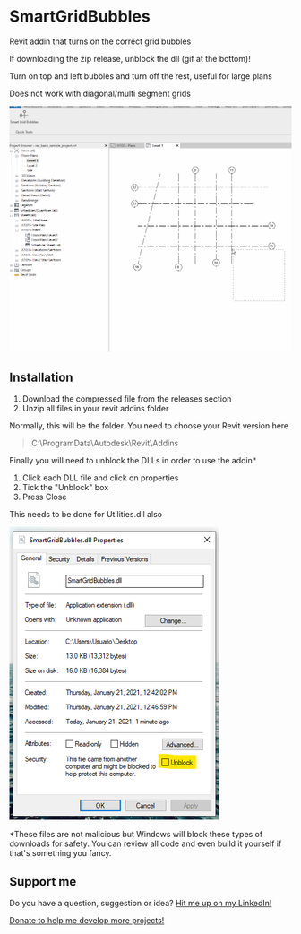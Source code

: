 
# SmartGridBubbles
Revit addin that turns on the correct grid bubbles

If downloading the zip release, unblock the dll (gif at the bottom)!

Turn on top and left bubbles and turn off the rest, useful for large plans

Does not work with diagonal/multi segment grids

![FixBubbles](https://github.com/GastonBC/SmartGridBubbles/blob/main/Imgs/highlights.gif)

## Installation

1. Download the compressed file from the releases section
2. Unzip all files in your revit addins folder

Normally, this will be the folder. You need to choose your Revit version here

> C:\ProgramData\Autodesk\Revit\Addins


Finally you will need to unblock the DLLs in order to use the addin*

1. Click each DLL file and click on properties
2. Tick the "Unblock" box
3. Press Close

This needs to be done for Utilities.dll also

![Unblock](https://github.com/GastonBC/SmartGridBubbles/blob/main/Imgs/unblockdll.png)

*These files are not malicious but Windows will block these types of downloads for safety. You can review all code and even build it yourself if that's something you fancy.

## Support me

Do you have a question, suggestion or idea? [Hit me up on my LinkedIn!](https://www.linkedin.com/in/gastonbc/)

[Donate to help me develop more projects!](https://www.paypal.com/donate/?hosted_button_id=9UY2TS7VVSRSJ)
